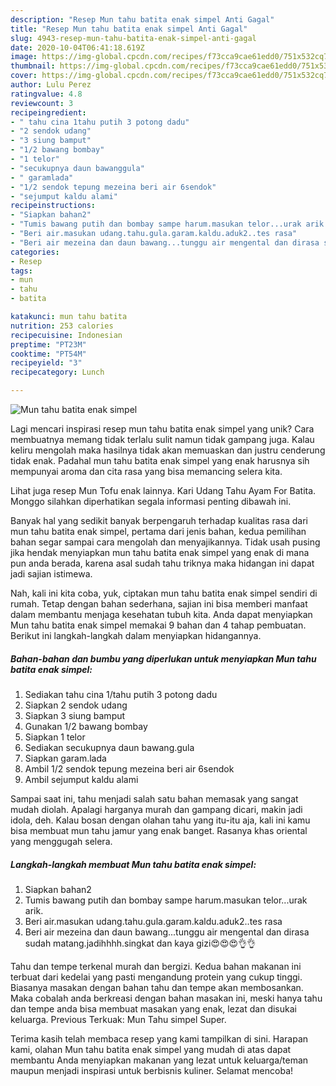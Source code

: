 ```yaml
---
description: "Resep Mun tahu batita enak simpel Anti Gagal"
title: "Resep Mun tahu batita enak simpel Anti Gagal"
slug: 4943-resep-mun-tahu-batita-enak-simpel-anti-gagal
date: 2020-10-04T06:41:18.619Z
image: https://img-global.cpcdn.com/recipes/f73cca9cae61edd0/751x532cq70/mun-tahu-batita-enak-simpel-foto-resep-utama.jpg
thumbnail: https://img-global.cpcdn.com/recipes/f73cca9cae61edd0/751x532cq70/mun-tahu-batita-enak-simpel-foto-resep-utama.jpg
cover: https://img-global.cpcdn.com/recipes/f73cca9cae61edd0/751x532cq70/mun-tahu-batita-enak-simpel-foto-resep-utama.jpg
author: Lulu Perez
ratingvalue: 4.8
reviewcount: 3
recipeingredient:
- " tahu cina 1tahu putih 3 potong dadu"
- "2 sendok udang"
- "3 siung bamput"
- "1/2 bawang bombay"
- "1 telor"
- "secukupnya daun bawanggula"
- " garamlada"
- "1/2 sendok tepung mezeina beri air 6sendok"
- "sejumput kaldu alami"
recipeinstructions:
- "Siapkan bahan2"
- "Tumis bawang putih dan bombay sampe harum.masukan telor...urak arik."
- "Beri air.masukan udang.tahu.gula.garam.kaldu.aduk2..tes rasa"
- "Beri air mezeina dan daun bawang...tunggu air mengental dan dirasa sudah matang.jadihhhh.singkat dan kaya gizi😍😍😍👌👌"
categories:
- Resep
tags:
- mun
- tahu
- batita

katakunci: mun tahu batita 
nutrition: 253 calories
recipecuisine: Indonesian
preptime: "PT23M"
cooktime: "PT54M"
recipeyield: "3"
recipecategory: Lunch

---
```



![Mun tahu batita enak simpel](https://img-global.cpcdn.com/recipes/f73cca9cae61edd0/751x532cq70/mun-tahu-batita-enak-simpel-foto-resep-utama.jpg)

Lagi mencari inspirasi resep mun tahu batita enak simpel yang unik? Cara membuatnya memang tidak terlalu sulit namun tidak gampang juga. Kalau keliru mengolah maka hasilnya tidak akan memuaskan dan justru cenderung tidak enak. Padahal mun tahu batita enak simpel yang enak harusnya sih mempunyai aroma dan cita rasa yang bisa memancing selera kita.

Lihat juga resep Mun Tofu enak lainnya. Kari Udang Tahu Ayam For Batita. Monggo silahkan diperhatikan segala informasi penting dibawah ini.

Banyak hal yang sedikit banyak berpengaruh terhadap kualitas rasa dari mun tahu batita enak simpel, pertama dari jenis bahan, kedua pemilihan bahan segar sampai cara mengolah dan menyajikannya. Tidak usah pusing jika hendak menyiapkan mun tahu batita enak simpel yang enak di mana pun anda berada, karena asal sudah tahu triknya maka hidangan ini dapat jadi sajian istimewa.


Nah, kali ini kita coba, yuk, ciptakan mun tahu batita enak simpel sendiri di rumah. Tetap dengan bahan sederhana, sajian ini bisa memberi manfaat dalam membantu menjaga kesehatan tubuh kita. Anda dapat menyiapkan Mun tahu batita enak simpel memakai 9 bahan dan 4 tahap pembuatan. Berikut ini langkah-langkah dalam menyiapkan hidangannya.

<!--inarticleads1-->

##### Bahan-bahan dan bumbu yang diperlukan untuk menyiapkan Mun tahu batita enak simpel:

1. Sediakan  tahu cina 1/tahu putih 3 potong dadu
1. Siapkan 2 sendok udang
1. Siapkan 3 siung bamput
1. Gunakan 1/2 bawang bombay
1. Siapkan 1 telor
1. Sediakan secukupnya daun bawang.gula
1. Siapkan  garam.lada
1. Ambil 1/2 sendok tepung mezeina beri air 6sendok
1. Ambil sejumput kaldu alami


Sampai saat ini, tahu menjadi salah satu bahan memasak yang sangat mudah diolah. Apalagi harganya murah dan gampang dicari, makin jadi idola, deh. Kalau bosan dengan olahan tahu yang itu-itu aja, kali ini kamu bisa membuat mun tahu jamur yang enak banget. Rasanya khas oriental yang menggugah selera. 

<!--inarticleads2-->

##### Langkah-langkah membuat Mun tahu batita enak simpel:

1. Siapkan bahan2
1. Tumis bawang putih dan bombay sampe harum.masukan telor...urak arik.
1. Beri air.masukan udang.tahu.gula.garam.kaldu.aduk2..tes rasa
1. Beri air mezeina dan daun bawang...tunggu air mengental dan dirasa sudah matang.jadihhhh.singkat dan kaya gizi😍😍😍👌👌


Tahu dan tempe terkenal murah dan bergizi. Kedua bahan makanan ini terbuat dari kedelai yang pasti mengandung protein yang cukup tinggi. Biasanya masakan dengan bahan tahu dan tempe akan membosankan. Maka cobalah anda berkreasi dengan bahan masakan ini, meski hanya tahu dan tempe anda bisa membuat masakan yang enak, lezat dan disukai keluarga. Previous Terkuak: Mun Tahu simpel Super. 

Terima kasih telah membaca resep yang kami tampilkan di sini. Harapan kami, olahan Mun tahu batita enak simpel yang mudah di atas dapat membantu Anda menyiapkan makanan yang lezat untuk keluarga/teman maupun menjadi inspirasi untuk berbisnis kuliner. Selamat mencoba!
